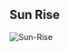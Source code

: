 ## Sun Rise

![Sun-Rise](https://user-images.githubusercontent.com/105450001/209392286-8eaf2ce7-e44e-4f8a-8886-c62cee06ddcf.gif)
